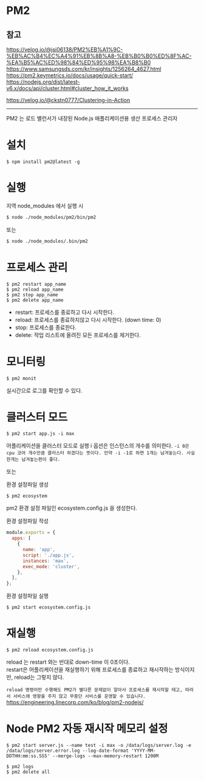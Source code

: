 # PM2

## 참고

https://velog.io/@jsi06138/PM2%EB%A1%9C-%EB%AC%B4%EC%A4%91%EB%8B%A8-%EB%B0%B0%ED%8F%AC-%EA%B5%AC%ED%98%84%ED%95%98%EA%B8%B0  
https://www.samsungsds.com/kr/insights/1256264_4627.html  
https://pm2.keymetrics.io/docs/usage/quick-start/  
https://nodejs.org/dist/latest-v6.x/docs/api/cluster.html#cluster_how_it_works

https://velog.io/@ckstn0777/Clustering-in-Action

---

PM2 는 로드 밸런서가 내장된 Node.js 애플리케이션용 생산 프로세스 관리자

# 설치

```
$ npm install pm2@latest -g
```

# 실행

지역 node_modules 에서 실행 시

```bash
$ node ./node_modules/pm2/bin/pm2
```

또는

```bash
$ node ./node_modules/.bin/pm2
```

# 프로세스 관리

```
$ pm2 restart app_name
$ pm2 reload app_name
$ pm2 stop app_name
$ pm2 delete app_name
```

- restart: 프로세스를 종료하고 다시 시작한다.
- reload: 프로세스를 종료하지않고 다시 시작한다. (down time: 0)
- stop: 프로세스를 종료한다.
- delete: 작업 리스트에 올려진 모든 프로세스를 제거한다.

# 모니터링

```
$ pm2 monit
```

실시간으로 로그를 확인할 수 있다.

# 클러스터 모드

```
$ pm2 start app.js -i max
```

어플리케이션을 클러스터 모드로 실행
i 옵션은 인스턴스의 개수를 의미한다.
`-i 0은 cpu 코어 개수만큼 클러스터 하겠다는 뜻이다. 만약 -i -1로 하면 1개는 남겨놓는다. 사실 한개는 남겨놓는편이 좋다.`

또는

환경 설정파일 생성

```
$ pm2 ecosystem
```

pm2 환경 설정 파일인 ecosystem.config.js 을 생성한다.

환경 설정파일 작성

```javascript
module.exports = {
  apps: [
    {
      name: 'app',
      script: './app.js',
      instances: 'max',
      exec_mode: 'cluster',
    },
  ],
};
```

환경 설정파일 실행

```
$ pm2 start ecosystem.config.js
```

# 재실행

```
$ pm2 reload ecosystem.config.js
```

reload 는 restart 와는 반대로 down-time 이 0초이다.  
restart은 어플리케이션을 재실행하기 위해 프로세스를 종료하고 재시작하는 방식이지만, reload는 그렇지 않다.

`reload 명령어만 수행해도 PM2가 별다른 문제없이 알아서 프로세스를 재시작할 테고, 따라서 서비스에 영향을 주지 않고 무중단 서비스를 운영할 수 있습니다.`  
https://engineering.linecorp.com/ko/blog/pm2-nodejs/

# Node PM2 자동 재시작 메모리 설정

```
$ pm2 start server.js --name test -i max -o /data/logs/server.log -e /data/logs/server.error.log --log-date-format 'YYYY-MM-DDTHH:mm:ss.SSS' --merge-logs --max-memory-restart 1200M
```

```
$ pm2 logs
$ pm2 delete all
```
